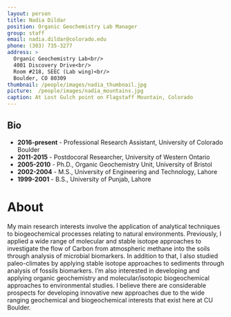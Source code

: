```yaml
---
layout: person
title: Nadia Dildar
position: Organic Geochemistry Lab Manager
group: staff
email: nadia.dildar@colorado.edu
phone: (303) 735-3277
address: >
  Organic Geochemistry Lab<br/>
  4001 Discovery Drive<br/>
  Room #218, SEEC (Lab wing)<br/>
  Boulder, CO 80309
thumbnail: /people/images/nadia_thumbnail.jpg
picture:  /people/images/nadia_mountains.jpg
caption: At Lost Gulch point on Flagstaff Mountain, Colorado
---
```


## Bio

- **2016-present** - Professional Research Assistant, University of Colorado Boulder
- **2011-2015** - Postdocoral Researcher, University of Western Ontario
- **2005-2010** - Ph.D., Organic Geochemistry Unit, University of Bristol
- **2002-2004** - M.S., University of Engineering and Technology, Lahore
- **1999-2001** - B.S., University of Punjab, Lahore

# About

My main research interests involve the application of analytical techniques to biogeochemical processes relating to natural environments. Previously, I applied a wide range of molecular and stable isotope approaches to investigate the flow of Carbon from atmospheric methane into the soils through analysis of microbial biomarkers. In addition to that, I also studied paleo-climates by applying stable isotope approaches to sediments through analysis of fossils biomarkers. I’m also interested in developing and applying organic geochemistry and molecular/isotopic biogeochemical approaches to environmental studies. I believe there are considerable prospects for developing innovative new approaches due to the wide ranging geochemical and biogeochemical interests that exist here at CU Boulder.
